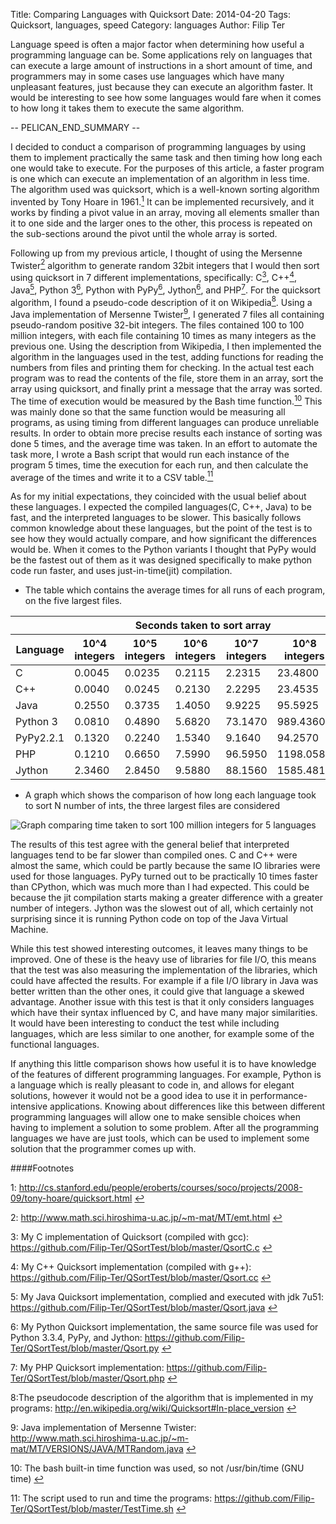 Title: Comparing Languages with Quicksort
Date: 2014-04-20
Tags: Quicksort, languages, speed
Category: languages
Author: Filip Ter

Language speed is often a major factor when determining how useful a programming language can be. Some applications rely on languages that can execute a large amount of instructions in a short amount of time, and programmers may in some cases use languages which have many unpleasant features, just because they can execute an algorithm faster. It would be interesting to see how some languages would fare when it comes to how long it takes them to execute the same algorithm. 

-- PELICAN_END_SUMMARY --

I decided to conduct a comparison of programming languages by using them to implement practically the same task and then timing how long each one would take to execute. For the purposes of this article, a faster program is one which can execute an implementation of an algorithm in less time. The algorithm used was quicksort, which is a well-known sorting algorithm invented by Tony Hoare in 1961.[<sup>1</sup>](#thoare)<a id="thoare_back"></a> It can be implemented recursively, and it works by finding a pivot value in an array, moving all elements smaller than it to one side and the larger ones to the other, this process is repeated on the sub-sections around the pivot until the whole array is sorted.

Following up from my previous article, I thought of using the Mersenne Twister[<sup>2</sup>](#mt)<a id="mt_back"></a> algorithm to generate random 32bit integers that I would then sort using quicksort in 7 different implementations, specifically: C[<sup>3</sup>](#c)<a id="c_back"></a>, C++[<sup>4</sup>](#cpp)<a id="cpp_back"></a>, Java[<sup>5</sup>](#java)<a id="java_back"></a>, Python 3[<sup>6</sup>](#py)<a id="py_back"></a>, Python with PyPy[<sup>6</sup>](#py)<a id="py_back"></a>, Jython[<sup>6</sup>](#py)<a id="py_back"></a>, and PHP[<sup>7</sup>](#php)<a id="php_back"></a>. For the quicksort algorithm, I found a pseudo-code description of it on Wikipedia[<sup>8</sup>](#wiki)<a id="wiki_back"></a>. Using a Java implementation of Mersenne Twister[<sup>9</sup>](#mtjava)<a id="mtjava_back"></a>, I generated 7 files all containing pseudo-random positive 32-bit integers. The files contained 100 to 100 million integers, with each file containing 10 times as many integers as the previous one. Using the description from Wikipedia, I then implemented the algorithm in the languages used in the test, adding functions for reading the numbers from files and printing them for checking.  In the actual test each program was to read the contents of the file, store them in an array, sort the array using quicksort, and finally print a message that the array was sorted. The time of execution would be measured by the Bash time function.[<sup>10</sup>](#bashtime)<a id="bashtime_back"></a> This was mainly done so that the same function would be measuring all programs, as using timing from different languages can produce unreliable results. In order to obtain more precise results each instance of sorting was done 5 times, and the average time was taken. In an effort to automate the task more, I wrote a Bash script that would run each instance of the program 5 times, time the execution for each run, and then calculate the average of the times and write it to a CSV table.[<sup>11</sup>](#bashscript)<a id="bashscript_back"></a>

As for my initial expectations, they coincided with the usual belief about these languages. I expected the compiled languages(C, C++, Java) to be fast, and the interpreted languages to be slower. This basically follows common knowledge about these languages, but the point of the test is to see how they would actually compare, and how significant the differences would be. When it comes to the Python variants I thought that PyPy would be the fastest out of them as it was designed specifically to make python code run faster, and uses just-in-time(jit) compilation. 
	
* The table which contains the average times for all runs of each program, on the five largest files.


<table>
	<thead>
		<tr>
			<th></th>
			<th colspan="5" align="center">Seconds taken to sort array</th>
		</tr>
		<tr>
			<th>Language</th>
			<th>10^4 integers</th>
			<th>10^5 integers</th>
			<th>10^6 integers</th>
			<th>10^7 integers</th>
			<th>10^8 integers</th>
		</tr>
	</thead>
	<tbody>	
<tr><td>C</td><td>0.0045</td><td>0.0235</td><td>0.2115</td><td>2.2315</td><td>23.4800</td></tr>
<tr><td>C++</td><td>0.0040</td><td>0.0245</td><td>0.2130</td><td>2.2295</td><td>23.4535</td></tr>
<tr><td>Java</td><td>0.2550</td><td>0.3735</td><td>1.4050</td><td>9.9225</td><td>95.5925</td></tr>
<tr><td>Python 3</td><td>0.0810</td><td>0.4890</td><td>5.6820</td><td>73.1470</td><td>989.4360</td></tr>
<tr><td>PyPy2.2.1</td><td>0.1320</td><td>0.2240</td><td>1.5340</td><td>9.1640</td><td>94.2570</td></tr>
<tr><td>PHP</td><td>0.1210</td><td>0.6650</td><td>7.5990</td><td>96.5950</td><td>1198.0580</td></tr>
<tr><td>Jython</td><td>2.3460</td><td>2.8450</td><td>9.5880</td><td>88.1560</td><td>1585.4810</td></tr>
</tbody>
</table>

* A graph which shows the comparison of how long each language took to sort N number of ints, the three largest files are considered

![Graph comparing time taken to sort 100 million integers for 5 languages](static/images/lang_graph.png)

The results of this test agree with the general belief that interpreted languages tend to be far slower than compiled ones. C and C++ were almost the same, which could be partly because the same IO libraries were used for those languages. PyPy turned out to be practically 10 times faster than CPython, which was much more than I had expected. This could be because the jit compilation starts making a greater difference with a greater number of integers. Jython was the slowest out of all, which certainly not surprising since it is running Python code on top of the Java Virtual Machine. 

While this test showed interesting outcomes, it leaves many things to be improved. One of these is the heavy use of libraries for file I/O, this means that the test was also measuring the implementation of the libraries, which could have affected the results. For example if a file I/O library in Java was better written than the other ones, it could give that language a skewed advantage. Another issue with this test is that it only considers languages which have their syntax influenced by C, and have many major similarities. It would have been interesting to conduct the test while including languages, which are less similar to one another, for example some of the functional languages.

If anything this little comparison shows how useful it is to have knowledge of the features of different programming languages. For example, Python is a language which is really pleasant to code in, and allows for elegant solutions, however it would not be a good idea to use it in performance-intensive applications. Knowing about differences like this between different programming languages will allow one to make sensible choices when having to implement a solution to some problem. After all the programming languages we have are just tools, which can be used to implement some solution that the programmer comes up with.



####Footnotes

<a id="thoare">1</a>: <http://cs.stanford.edu/people/eroberts/courses/soco/projects/2008-09/tony-hoare/quicksort.html> [&#x21a9;](#thoare_back)

<a id="mt">2</a>: <http://www.math.sci.hiroshima-u.ac.jp/~m-mat/MT/emt.html> [&#x21a9;](#mt_back)

<a id="c">3</a>: My C implementation of Quicksort (compiled with gcc): <https://github.com/Filip-Ter/QSortTest/blob/master/QsortC.c> [&#x21a9;](#c_back)

<a id="cpp">4</a>: My C++ Quicksort implementation (compiled with g++): <https://github.com/Filip-Ter/QSortTest/blob/master/Qsort.cc> [&#x21a9;](#cpp_back)

<a id="java">5</a>: My Java Quicksort implementation, complied and executed with jdk 7u51: <https://github.com/Filip-Ter/QSortTest/blob/master/Qsort.java> [&#x21a9;](#java_back)

<a id="py">6</a>: My Python Quicksort implementation, the same source file was used for Python 3.3.4, PyPy, and Jython: <https://github.com/Filip-Ter/QSortTest/blob/master/Qsort.py> [&#x21a9;](#py_back)

<a id="php">7</a>: My PHP Quicksort implementation: <https://github.com/Filip-Ter/QSortTest/blob/master/Qsort.php> [&#x21a9;](#php_back)

<a id="wiki">8</a>:The pseudocode description of the algorithm that is implemented in my programs: <http://en.wikipedia.org/wiki/Quicksort#In-place_version> [&#x21a9;](#wiki_back)

<a id="mtjava">9</a>: Java implementation of Mersenne Twister: <http://www.math.sci.hiroshima-u.ac.jp/~m-mat/MT/VERSIONS/JAVA/MTRandom.java> [&#x21a9;](#mtjava_back)

<a id="bashtime">10</a>: The bash built-in time function was used, so not /usr/bin/time (GNU time) [&#x21a9;](#bashtime_back)

<a id="bashscript">11</a>: The script used to run and time the programs: <https://github.com/Filip-Ter/QSortTest/blob/master/TestTime.sh> [&#x21a9;](#bashscript_back)


